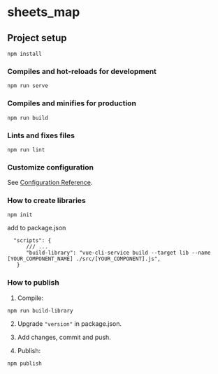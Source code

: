 # sheets_map

## Project setup
```
npm install
```

### Compiles and hot-reloads for development
```
npm run serve
```

### Compiles and minifies for production
```
npm run build
```

### Lints and fixes files
```
npm run lint
```

### Customize configuration
See [Configuration Reference](https://cli.vuejs.org/config/).

### How to create libraries

```
npm init
```

add to package.json

```
  "scripts": {
      /// ...
      "build-library": "vue-cli-service build --target lib --name [YOUR_COMPONENT_NAME] ./src/[YOUR_COMPONENT].js",
   }
```

### How to publish

1. Compile:
```
npm run build-library
```

2. Upgrade `"version"` in package.json.

3. Add changes, commit and push.

4. Publish:
```
npm publish
```